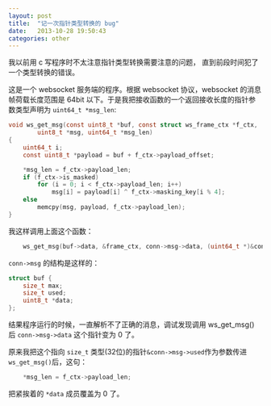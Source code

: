 ```yaml
---
layout: post
title:  "记一次指针类型转换的 bug"
date:   2013-10-28 19:50:43
categories: other
---
```


我以前用 c 写程序时不太注意指针类型转换需要注意的问题，
直到前段时间犯了一个类型转换的错误。

这是一个 websocket 服务端的程序。根据 websocket 协议，websocket 的消息帧荷载长度范围是 64bit 以下。于是我把接收函数的一个返回接收长度的指针参数类型声明为 `uint64_t *msg_len`:

```c
void ws_get_msg(const uint8_t *buf, const struct ws_frame_ctx *f_ctx,
		uint8_t *msg, uint64_t *msg_len)
{
	uint64_t i;
	const uint8_t *payload = buf + f_ctx->payload_offset;

	*msg_len = f_ctx->payload_len;
	if (f_ctx->is_masked)
		for (i = 0; i < f_ctx->payload_len; i++)
			msg[i] = payload[i] ^ f_ctx->masking_key[i % 4];
	else
		memcpy(msg, payload, f_ctx->payload_len);
}

```

我这样调用上面这个函数：
```c
	ws_get_msg(buf->data, &frame_ctx, conn->msg->data, (uint64_t *)&conn->msg->used);
```
`conn->msg` 的结构是这样的：

```c
struct buf {
	size_t max;
	size_t used;
	uint8_t *data;
};
```
结果程序运行的时候，一直解析不了正确的消息，调试发现调用 ws_get_msg() 后 `conn->msg->data` 这个指针变为 0 了。

原来我把这个指向 `size_t` 类型(32位)的指针`&conn->msg->used`作为参数传进 `ws_get_msg()`后，这句：
```c
	*msg_len = f_ctx->payload_len;
```
把紧挨着的 `*data` 成员覆盖为 0 了。

